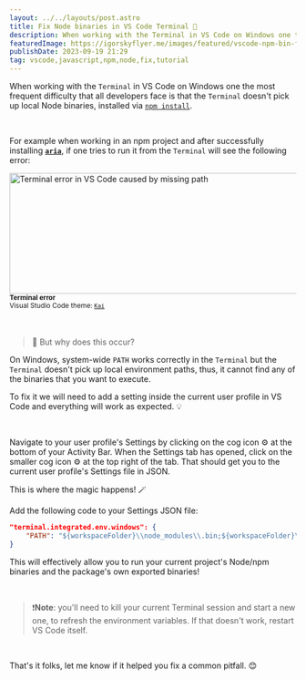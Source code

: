 ```yaml
---
layout: ../../layouts/post.astro
title: Fix Node binaries in VS Code Terminal 🐢
description: When working with the Terminal in VS Code on Windows one the most frequent difficulty that all developers face is that the Terminal doesn’t pick up local Node binaries, installed via npm install.
featuredImage: https://igorskyflyer.me/images/featured/vscode-npm-bin-featured.png
publishDate: 2023-09-19 21:29
tag: vscode,javascript,npm,node,fix,tutorial
---
```


When working with the `Terminal` in VS Code on Windows one the most frequent difficulty that all developers face is that the `Terminal` doesn't pick up local Node binaries, installed via [`npm install`](https://docs.npmjs.com/cli/v8/commands/npm-install).

<br>

For example when working in an npm project and after successfully installing [**`aria`**](https://www.npmjs.com/package/@igor.dvlpr/aria), if one tries to run it from the `Terminal` will see the following error:

<div class="block--center">
	<img src="https://igorskyflyer.me/images/vscode-npm-bin-terminal.png" alt="Terminal error in VS Code caused by missing path" width="1847px" height="212px">
	<sub><strong>Terminal error</strong></sub>
	<br>
	<sub>Visual Studio Code theme: <a href="https://github.com/igorskyflyer/vscode-theme-kai"><code>Kai</code></a></sub>
</div>

<br>
<br>

> 🤔 But why does this occur?

On Windows, system-wide `PATH` works correctly in the `Terminal` but the `Terminal` doesn't pick up local environment paths, thus, it cannot find any of the binaries that you want to execute.

To fix it we will need to add a setting inside the current user profile in VS Code and everything will work as expected. 💡

<br>

Navigate to your user profile's Settings by clicking on the cog icon ⚙️ at the bottom of your Activity Bar. When the Settings tab has opened, click on the smaller cog icon ⚙️ at the top right of the tab. That should get you to the current user profile's Settings file in JSON.

This is where the magic happens! 🪄

Add the following code to your Settings JSON file:

```json
"terminal.integrated.env.windows": {
	"PATH": "${workspaceFolder}\\node_modules\\.bin;${workspaceFolder}\\bin;${env:PATH}"
}
```

This will effectively allow you to run your current project's Node/npm binaries and the package's own exported binaries!

<br>

> ❗**Note**: you'll need to kill your current Terminal session and start a new one, to refresh the environment variables. If that doesn't work, restart VS Code itself.

<br>

That's it folks, let me know if it helped you fix a common pitfall. 😊
